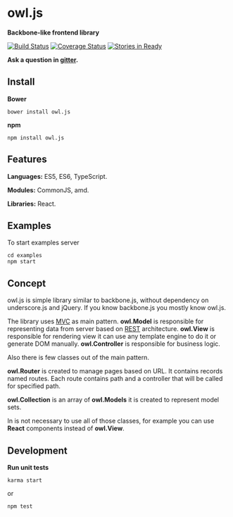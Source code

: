 # owl.js

**Backbone-like frontend library**

[![Build Status](https://travis-ci.org/owljsorg/owljs.svg?branch=master)](https://travis-ci.org/owljsorg/owljs)
[![Coverage Status](https://coveralls.io/repos/github/owljsorg/owljs/badge.svg?branch=master)](https://coveralls.io/github/owljsorg/owljs?branch=master)
[![Stories in Ready](https://badge.waffle.io/owljsorg/owljs.png?label=ready&title=Ready)](http://waffle.io/owljsorg/owljs)

**Ask a question in [gitter](https://gitter.im/owljsorg/owl.js).**

## Install

**Bower**

    bower install owl.js

**npm**

    npm install owl.js

## Features

**Languages:** ES5, ES6, TypeScript.

**Modules:** CommonJS, amd.

**Libraries:** React.

## Examples

To start examples server

    cd examples
    npm start

## Concept

owl.js is simple library similar to backbone.js, without dependency on underscore.js and jQuery.
If you know backbone.js you mostly know owl.js.

The library uses [MVC](https://en.wikipedia.org/wiki/Model-view-controller) as main pattern.
**owl.Model** is responsible for representing data from server based on [REST](https://en.wikipedia.org/wiki/Representational_state_transfer) architecture.
**owl.View** is responsible for rendering view it can use any template engine to do it or generate DOM manually.
**owl.Controller** is responsible for business logic.

Also there is few classes out of the main pattern.

**owl.Router** is created to manage pages based on URL.
It contains records named routes.
Each route contains path and a controller that will be called for specified path.

**owl.Collection** is an array of **owl.Models** it is created to represent model sets.

In is not necessary to use all of those classes, for example you can use **React** components instead of **owl.View**.

## Development

**Run unit tests**

    karma start

or

    npm test

